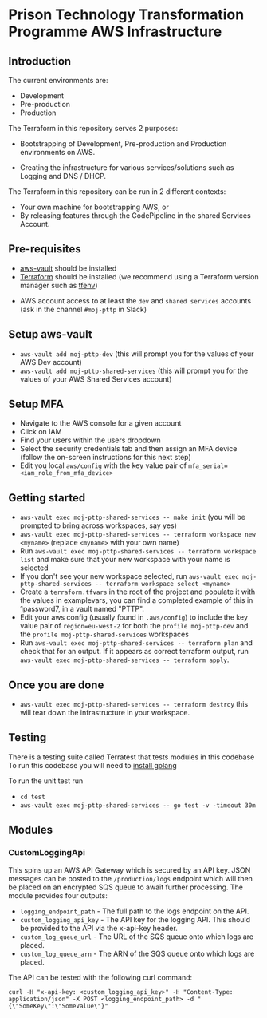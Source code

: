# Prison Technology Transformation Programme AWS Infrastructure

## Introduction

<!-- These maps to different accounts -->
<!-- Do we even need this section? -->

The current environments are:

- Development
- Pre-production
- Production

<!-- Should this be in 2 seperate repos? -->

The Terraform in this repository serves 2 purposes:

<!-- is this really correct? -->

- Bootstrapping of Development, Pre-production and Production environments on AWS.

<!-- Can we flesh this out a bit? -->

- Creating the infrastructure for various services/solutions such as Logging and DNS / DHCP.

The Terraform in this repository can be run in 2 different contexts:

- Your own machine for bootstrapping AWS, or
- By releasing features through the CodePipeline in the shared Services Account.

## Pre-requisites

- [aws-vault](https://github.com/99designs/aws-vault) should be installed
- [Terraform](https://www.terraform.io/) should be installed (we recommend using a Terraform version manager such as [tfenv](https://github.com/tfutils/tfenv))
<!-- What about people who join the project who don't have access to this Slack channel? -->
- AWS account access to at least the `dev` and `shared services` accounts (ask in the channel `#moj-pttp` in Slack)

## Setup aws-vault

- `aws-vault add moj-pttp-dev` (this will prompt you for the values of your AWS Dev account)
- `aws-vault add moj-pttp-shared-services` (this will prompt you for the values of your AWS Shared Services account)

## Setup MFA

- Navigate to the AWS console for a given account
- Click on IAM
- Find your users within the users dropdown
- Select the security credentials tab and then assign an MFA device (follow the on-screen instructions for this next step)
- Edit you local `aws/config` with the key value pair of `mfa_serial=<iam_role_from_mfa_device>`

## Getting started

- `aws-vault exec moj-pttp-shared-services -- make init` (you will be prompted to bring across workspaces, say yes)
- `aws-vault exec moj-pttp-shared-services -- terraform workspace new <myname>` (replace `<myname>` with your own name)
- Run `aws-vault exec moj-pttp-shared-services -- terraform workspace list` and make sure that your new workspace with your name is selected
- If you don't see your new workspace selected, run `aws-vault exec moj-pttp-shared-services -- terraform workspace select <myname>`
- Create a `terraform.tfvars` in the root of the project and populate it with the values in examplevars, you can find a completed example of this in 1password7, in a vault named "PTTP".
- Edit your aws config (usually found in `.aws/config`) to include the key value pair of `region=eu-west-2` for both the `profile moj-pttp-dev` and the `profile moj-pttp-shared-services` workspaces
- Run `aws-vault exec moj-pttp-shared-services -- terraform plan` and check that for an output. If it appears as correct terraform output, run `aws-vault exec moj-pttp-shared-services -- terraform apply`.

## Once you are done

- `aws-vault exec moj-pttp-shared-services -- terraform destroy` this will tear down the infrastructure in your workspace.

## Testing

There is a testing suite called Terratest that tests modules in this codebase
To run this codebase you will need to [install golang](https://formulae.brew.sh/formula/go)

To run the unit test run

- `cd test`
- `aws-vault exec moj-pttp-shared-services -- go test -v -timeout 30m`

## Modules

### CustomLoggingApi

This spins up an AWS API Gateway which is secured by an API key. JSON messages can be posted to the `/production/logs` endpoint
which will then be placed on an encrypted SQS queue to await further processing. The module provides four outputs:

- `logging_endpoint_path` - The full path to the logs endpoint on the API.
- `custom_logging_api_key` - The API key for the logging API. This should be provided to the API via the x-api-key header.
- `custom_log_queue_url` - The URL of the SQS queue onto which logs are placed.
- `custom_log_queue_arn` - The ARN of the SQS queue onto which logs are placed.

The API can be tested with the following curl command:

`curl -H "x-api-key: <custom_logging_api_key>" -H "Content-Type: application/json" -X POST <logging_endpoint_path> -d "{\"SomeKey\":\"SomeValue\"}"`
